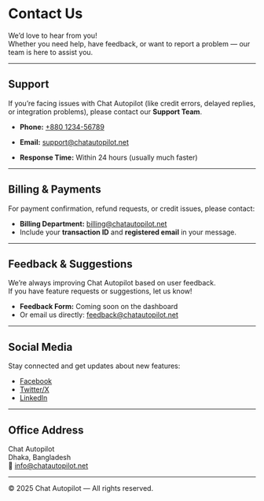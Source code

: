 
# Contact Us

We’d love to hear from you!  
Whether you need help, have feedback, or want to report a problem — our team is here to assist you.

---

## Support

If you’re facing issues with Chat Autopilot (like credit errors, delayed replies, or integration problems), please contact our **Support Team**.

- **Phone:** <a href="tel:+880123456789">+880 1234-56789</a>

- **Email:** support@chatautopilot.net  
- **Response Time:** Within 24 hours (usually much faster)

---

## Billing & Payments

For payment confirmation, refund requests, or credit issues, please contact:

- **Billing Department:** billing@chatautopilot.net  
- Include your **transaction ID** and **registered email** in your message.

---

## Feedback & Suggestions

We’re always improving Chat Autopilot based on user feedback.  
If you have feature requests or suggestions, let us know!

- **Feedback Form:** Coming soon on the dashboard  
- Or email us directly: feedback@chatautopilot.net

---

## Social Media

Stay connected and get updates about new features:

- [Facebook](https://facebook.net/chatautopilot)  
- [Twitter/X](https://twitter.net/chatautopilot)  
- [LinkedIn](https://linkedin.net/company/chatautopilot)

---

## Office Address

Chat Autopilot  
Dhaka, Bangladesh  
📧 info@chatautopilot.net  

---

© 2025 Chat Autopilot — All rights reserved.
